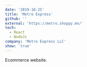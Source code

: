 ```yaml
---
date: '2019-10-25'
title: 'Metro Express'
github: ''
external: 'https://metro.shoppy.mn/'
tech:
  - React
  - NodeJs
company: 'Metro Express LLC'
show: 'true'
---
```


Ecommerce website.
